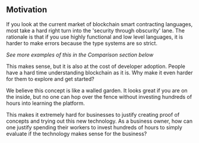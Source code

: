 ## Motivation
If you look at the current market of blockchain smart contracting languages, most take a hard right turn into the 'security through obscurity' lane. The rationale is that if you use highly functional and low level languages, it is harder to make errors because the type systems are so strict.

*See more examples of this in the Comparison section below*

This makes sense, but it is also at the cost of developer adoption. People have a hard time understanding blockchain as it is. Why make it even harder for them to explore and get started?

We believe this concept is like a walled garden. It looks great if you are on the inside, but no one can hop over the fence without investing hundreds of hours into learning the platform.

This makes it extremely hard for businesses to justify creating proof of concepts and trying out this new technology. As a business owner, how can one justify spending their workers to invest hundreds of hours to simply evaluate if the technology makes sense for the business?